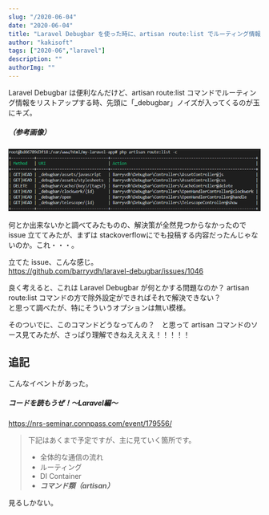 ```yaml
---
slug: "/2020-06-04"
date: "2020-06-04"
title: "Laravel Debugbar を使った時に、artisan route:list でルーティング情報を表示すると、不要な情報が出てくる"
author: "kakisoft"
tags: ["2020-06","laravel"]
description: ""
authorImg: ""
---
```


Laravel Debugbar は便利なんだけど、artisan route:list コマンドでルーティング情報をリストアップする時、先頭に「_debugbar」ノイズが入ってくるのが玉にキズ。  

##### （参考画像）  
![laravel-debug](laravel-debug.png)  


何とか出来ないかと調べてみたものの、解決策が全然見つからなかったので issue 立ててみたが、まずは stackoverflowにでも投稿する内容だったんじゃないのか。これ・・・。  

立てた issue、こんな感じ。  
<https://github.com/barryvdh/laravel-debugbar/issues/1046>  

良く考えると、これは Laravel Debugbar が何とかする問題なのか？ artisan route:list コマンドの方で除外設定ができればそれで解決できない？  
と思って調べたが、特にそういうオプションは無い模様。  

そのついでに、このコマンドどうなってんの？　と思って artisan コマンドのソース見てみたが、さっぱり理解できねええええ！！！！！  

## 追記

こんなイベントがあった。

##### コードを読もうぜ！～Laravel編～
<https://nrs-seminar.connpass.com/event/179556/>


>下記はあくまで予定ですが、主に見ていく箇所です。
>
> - 全体的な通信の流れ
> - ルーティング
> - DI Container
> - ***コマンド類（artisan）***

見るしかない。
